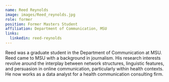 ```yaml
---
name: Reed Reynolds
image: images/Reed_reynolds.jpg
role: former
position: Former Masters Student
affiliation: Department of Communication, MSU
links:
  linkedin: reed-reynolds
---
```


Reed was a graduate student in the Department of Communication at MSU. Reed came to MSU with a background in journalism. His research interests revolve around the interplay between network structures, linguistic features, and persuasion in online communication, particularly within health contexts. He now works as a data analyst for a health communication consulting firm. 